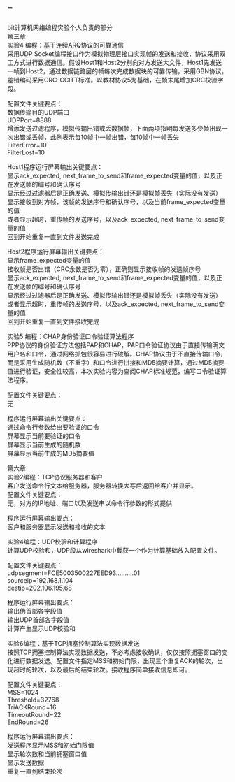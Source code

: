 # -
bit计算机网络编程实验个人负责的部分  
第三章  
实验4 编程：基于连续ARQ协议的可靠通信  
采用UDP Socket编程接口作为模拟物理层接口实现帧的发送和接收，协议采用双工方式进行数据通信。假设Host1和Host2分别向对方发送大文件，Host1先发送一帧到Host2，通过数据链路层的帧每次完成数据块的可靠传输，采用GBN协议，差错编码采用CRC-CCITT标准。以教材协议5为基础，在帧末尾增加CRC校验字段。  

配置文件关键要点：  
数据传输目的UDP端口  
UDPPort=8888  
增添发送过滤程序，模拟传输出错或丢数据帧，下面两项指明每发送多少帧出现一次出错或丢帧，此例表示每10帧中一帧出错，每10帧中一帧丢失  
FilterError=10  
FilterLost=10  

Host1程序运行屏幕输出关键要点：  
显示ack_expected, next_frame_to_send和frame_expected变量的值，以及正在发送帧的编号和确认序号  
显示经过过滤器后是正确发送、模拟传输出错还是模拟帧丢失（实际没有发送）  
显示接收到对方帧，该帧的发送序号和确认序号，以及当前frame_expected变量的值  
或者显示超时，重传帧的发送序号，以及ack_expected, next_frame_to_send变量的值  
回到开始重复一直到文件发送完成  

Host2程序运行屏幕输出关键要点：  
显示frame_expected变量的值  
接收帧是否出错（CRC余数是否为零），正确则显示接收帧的发送帧序号  
显示ack_expected, next_frame_to_send和frame_expected变量的值，以及正在发送帧的编号和确认序号  
显示经过过滤器后是正确发送、模拟传输出错还是模拟帧丢失（实际没有发送）  
或者显示超时，重传帧的发送序号，以及ack_expected, next_frame_to_send变量的值  
回到开始重复一直到文件接收完成  

实验5 编程：CHAP身份验证口令验证算法程序  
PPP协议的身份验证方法包括PAP和CHAP，PAP口令验证协议由于直接传输明文用户名和口令，通过网络抓包很容易进行破解。CHAP协议由于不直接传输口令，而是采用生成随机数（不重字）和口令进行拼接和MD5摘要计算，通过MD5摘要值进行验证，安全性较高，本次实验内容为查阅CHAP标准规范，编写口令验证算法程序。  

配置文件关键要点：  
无  

程序运行屏幕输出关键要点：  
通过命令行参数给出要验证的口令  
屏幕显示当前要验证的口令  
屏幕显示当前生成的随机数  
屏幕显示当前生成的MD5摘要值  

第六章  
实验2编程：TCP协议服务器和客户  
客户发送命令行文本给服务器，服务器转换大写后返回给客户并显示。  
配置文件关键要点：  
无，对方的IP地址、端口以及发送串以命令行参数的形式提供  

程序运行屏幕输出要点：  
客户和服务器显示发送和接收的文本  

实验4编程：UDP校验和计算程序  
计算UDP校验和，UDP段从wireshark中截获一个作为计算基础放入配置文件。  

配置文件关键要点：  
udpsegment=FCE5003500227EED93……….01  
sourceip=192.168.1.104  
destip=202.106.195.68  

程序运行屏幕输出要点：  
输出伪首部各字段值  
输出UDP首部各字段值  
计算产生显示UDP校验和  

实验6编程：基于TCP拥塞控制算法实现数据发送  
按照TCP拥塞控制算法实现数据发送，不必考虑接收确认，仅仅按照拥塞窗口的变化进行数据发送。配置文件指定MSS和初始门限，出现三个重复ACK的轮次，出现超时的轮次，以及最后的结束轮次。接收程序简单接收信息即可。  

配置文件关键要点：  
MSS=1024  
Threshold=32768  
TriACKRound=16  
TimeoutRound=22  
EndRound=26  

程序运行屏幕输出要点：  
发送程序显示MSS和初始门限值  
显示轮次数和当前拥塞窗口值  
显示发送数据  
重复一直到结束轮次
